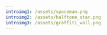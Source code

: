 ```yaml
---
introimg1: /assets/spaceman.png
introimg2: /assets/halftone_star.png
introimg3: /assets/graffiti_wall.png
---
```

